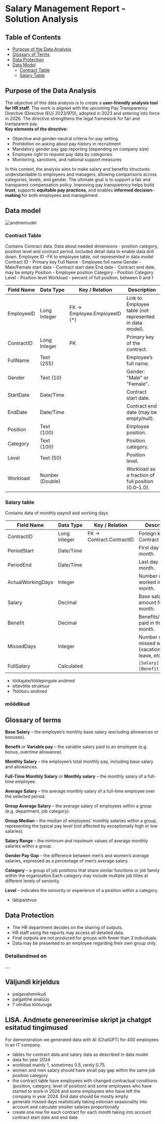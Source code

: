# Salary Management Report - Solution Analysis
## Table of Contents
- [Purpose of the Data Analysis](#purpose-of-the-data-analysis)
- [Glossary of Terms](#glossary-of-terms)
- [Data Protection](#data-protection)
- [Data Model](#data-model)
  - [Contract Table](#contract-table)
  - [Salary Table](#salary-table)


## Purpose of the Data Analysis

The objective of this data analysis is to create a **user-friendly analysis tool for HR staff**. The work is aligned with the upcoming Pay Transparency Directive (Directive (EU) 2023/970), adopted in 2023 and entering into force in 2026. The directive strengthens the legal framework for fair and transparent pay.  
**Key elements of the directive:**  
- Objective and gender-neutral criteria for pay setting  
- Prohibition on asking about pay history in recruitment  
- Mandatory gender pay gap reporting (depending on company size)  
- Employee right to request pay data by categories  
- Monitoring, sanctions, and national support measures 

In this context, the analysis aims to make salary and benefits structures understandable to employees and managers, allowing comparisons across categories, levels, and gender. The ultimate goal is to support a fair and transparent compensation policy. Improving pay transparency helps build **trust**, supports **equitable pay practices**, and enables **informed decision-making** for both employees and management.  

## Data model
![andmemudel](images/andmemudel.png)
### Contract Table
Contains Contract data. Data about needed dimensions - position category, position level and contract period. Included detail data to enable data drill down.
Employee ID -FK to employee table, not represented in data model
Contract ID - Primary key
Full Name - Employee full name
Gender - Male/Female
start date - Contract start date
End date - Contract end date, may be empty
Position - Employee position
Category - Position Category
Level - Position level
Workload - percent of full position, between 0 and 1

| Field Name   | Data Type     | Key / Relation               | Description                                                                 |
|--------------|--------------|------------------------------|-----------------------------------------------------------------------------|
| EmployeeID   | Long Integer | FK → Employee.EmployeeID (*) | Link to Employee table (not represented in data model).                     |
| ContractID   | Long Integer | PK                           | Primary key of the contract.                                                |
| FullName     | Text (255)   |                              | Employee’s full name.                                                       |
| Gender       | Text (10)    |                              | Gender: "Male" or "Female".                                                 |
| StartDate    | Date/Time    |                              | Contract start date.                                                        |
| EndDate      | Date/Time    |                              | Contract end date (may be empty/null).                                      |
| Position     | Text (100)   |                              | Employee position.                                                          |
| Category     | Text (100)   |                              | Position category.                                                          |
| Level        | Text (50)    |                              | Position level.                                                             |
| Workload     | Number (Double) |                           | Workload as a fraction of full position (0.0–1.0).                          |


### Salary table 
Contains data of monthly payroll and working days

| Field Name         | Data Type        | Key / Relation                 | Description                                                                 |
|--------------------|-----------------|--------------------------------|-----------------------------------------------------------------------------|
| ContractID         | Long Integer    | FK → Contract.ContractID       | Foreign key to Contract table.                                              |
| PeriodStart        | Date/Time       |                                | First day of the month.                                                     |
| PeriodEnd          | Date/Time       |                                | Last day of the month.                                                      |
| ActualWorkingDays  | Integer         |                                | Number of days worked in the month.                                         |
| Salary             | Decimal         |                                | Base salary amount for the month.                                           |
| Benefit            | Decimal        |                                | Benefits/bonuses paid in the month.                                         |
| MissedDays         | Integer         |                                | Number of missed workdays (vacation, sick leave, etc.).                     |
| FullSalary         | Calculated      |                                | `[Salary] + [Benefit]`.                                                     |




- töötajate/töölepingute andmed
- ettevõtte struktuur
- ?tööturu andmed



### mõõdikud


## Glossary of terms

**Base Salary** – the employee’s monthly base salary (excluding allowances or bonuses).  

**Benefit** or **Variable pay** – the variable salary paid to an employee (e.g. bonus, overtime allowance).  

**Monthly Salary** – the employee’s total monthly pay, including base salary and allowances.  

**Full-Time Monthly Salary** or **Monthly salary**  – the monthly salary of a full-time employee.  

**Average Salary** – the average monthly salary of a full-time employee over the selected period.  

**Group Average Salary** – the average salary of employees within a group (e.g. department, job category).  

**Group Median** – the median of employees’ monthly salaries within a group, representing the typical pay level (not affected by exceptionally high or low salaries).  

**Salary Range** – the minimum and maximum values of average monthly salaries within a group.  

**Gender Pay Gap** – the difference between men’s and women’s average salaries, expressed as a percentage of men’s average salary. 

**Category** – a group of job positions that share similar functions or job family within the organization.Each category may include multiple job titles at different levels of seniority.

**Level** – indicates the seniority or experience of a position within a category.

- läbipaistvus

## Data Protection
- The HR department decides on the sharing of outputs.  
- HR staff using the reports may access all detailed data.  
- Final outputs are not produced for groups with fewer than 3 individuals.  
- Data may be presented to an employee regarding their own group only.

### Detailandmed on
....

## Väljundi kirjeldus
- palgavahemikud
- palgalõhe analüüs
- ? võrdlus tööturuga

## LISA. Andmete genereerimise skript ja chatgpt esitatud tingimused
For demonstration we generated data with AI (ChatGPT) for 400 employees in an IT company.
- tables for contract data and salary data as described in data model
- data for year 2024
- workload mainly 1, sometimes 0.5, rarely 0.75.
- women and men salary should have small pay gap within the same job position category 
- the contract table have employees with changed contractual conditions (position, category, level of position) and some employees who have started to work in 2024 and some employees who have left the company in year 2024. End date should be mostly empty
- generate missed days realistically taking estonian seasionality into account and calculate smaller salaries proportionally
- create one row for each contract for each month taking into account contract start date and end date


